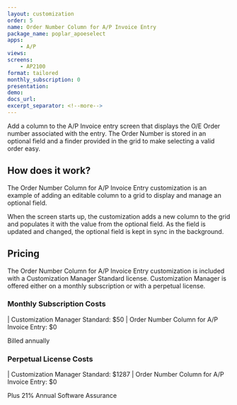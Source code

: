 ```yaml
---
layout: customization
order: 5
name: Order Number Column for A/P Invoice Entry
package_name: poplar_apoeselect
apps:
    - A/P
views:
screens:
    - AP2100
format: tailored
monthly_subscription: 0
presentation: 
demo: 
docs_url:
excerpt_separator: <!--more-->
---
```


Add a column to the A/P Invoice entry screen that displays the O/E Order 
number associated with the entry.  The Order Number is stored in an 
optional field and a finder provided in the grid to make selecting a valid
order easy.
<!--more-->

## How does it work?

The Order Number Column for A/P Invoice Entry customization is an example
of adding an editable column to a grid to display and manage an optional
field.  

When the screen starts up, the customization adds a new column to the grid
and populates it with the value from the optional field.  As the field is
updated and changed, the optional field is kept in sync in the background.

## Pricing

The Order Number Column for A/P Invoice Entry customization is included with a
Customization Manager Standard license.  Customization Manager is offered
either on a monthly subscription or with a perpetual license.

### Monthly Subscription Costs

| Customization Manager Standard: $50
| Order Number Column for A/P Invoice Entry: $0

Billed annually

### Perpetual License Costs

| Customization Manager Standard: $1287
| Order Number Column for A/P Invoice Entry: $0

Plus 21% Annual Software Assurance
